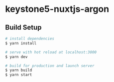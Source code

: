 # keystone5-nuxtjs-argon

## Build Setup

```bash
# install dependencies
$ yarn install

# serve with hot reload at localhost:3000
$ yarn dev

# build for production and launch server
$ yarn build
$ yarn start
